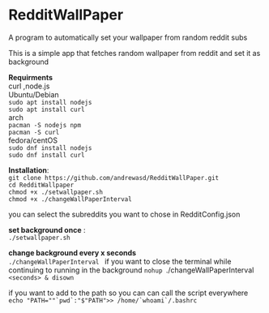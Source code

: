 # RedditWallPaper
A program to automatically set your wallpaper from random reddit subs

This is a simple app that fetches random wallpaper from reddit and set it as background

**Requirments**  
curl ,node.js  
Ubuntu/Debian  
`sudo apt install nodejs`  
`sudo apt install curl`  
arch  
`pacman -S nodejs npm`  
`pacman -S curl`  
fedora/centOS  
`sudo dnf install nodejs`  
`sudo dnf install curl`  

 
**Installation**:  
`git clone https://github.com/andrewasd/RedditWallPaper.git`  
`cd RedditWallpaper`  
`chmod +x ./setwallpaper.sh`   
`chmod +x ./changeWallPaperInterval`


you can select the subreddits you want to chose in RedditConfig.json

**set background once** :  
`./setwallpaper.sh`

**change background every x seconds**  
`./changeWallPaperInterval `<seconds>
 if you want to close the terminal while continuing to running in the background 
 `nohup `./changeWallPaperInterval `<seconds> & disown`

if you want to add to the path so you can can call the script everywhere  
``echo "PATH=""`pwd`:"$"PATH">> /home/`whoami`/.bashrc``




